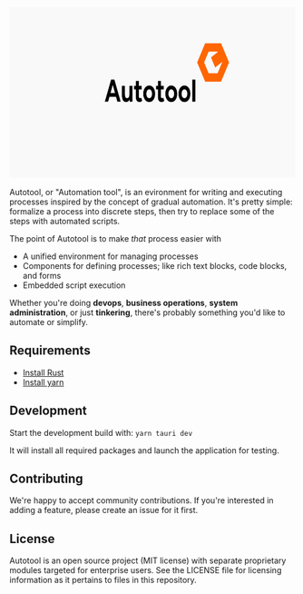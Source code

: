 <p align="center"> <img alt="Autotool" width="700" height="300" src="https://github.com/aklos/autotool/blob/refactor/src/banner.svg"> </p>

Autotool, or "Automation tool", is an evironment for writing and executing processes inspired by the concept of gradual automation. It's pretty simple: formalize a process into discrete steps, then try to replace some of the steps with automated scripts.

The point of Autotool is to make *that* process easier with

- A unified environment for managing processes
- Components for defining processes; like rich text blocks, code blocks, and forms
- Embedded script execution

Whether you're doing **devops**, **business operations**, **system administration**, or just **tinkering**, there's probably something you'd like to automate or simplify.

## Requirements

- [Install Rust](https://www.rust-lang.org/tools/install)
- [Install yarn](https://classic.yarnpkg.com/lang/en/docs/install/#debian-stable)

## Development

Start the development build with: `yarn tauri dev`

It will install all required packages and launch the application for testing.

## Contributing

We're happy to accept community contributions. If you're interested in adding a feature, please create an issue for it first.

## License

Autotool is an open source project (MIT license) with separate proprietary modules targeted for enterprise users. See the LICENSE file for licensing information as it pertains to
files in this repository.